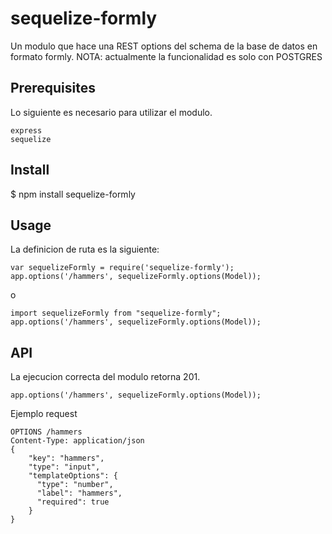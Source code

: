 # sequelize-formly

Un modulo que hace una REST options del schema de la base de datos en formato formly.
NOTA: actualmente la funcionalidad es solo con POSTGRES

## Prerequisites

Lo siguiente es necesario para utilizar el modulo.

    express
    sequelize

## Install

$ npm install sequelize-formly

## Usage

La definicion de ruta es la siguiente:

```
var sequelizeFormly = require('sequelize-formly');
app.options('/hammers', sequelizeFormly.options(Model));
```

o
```
import sequelizeFormly from "sequelize-formly";
app.options('/hammers', sequelizeFormly.options(Model));
```

## API

La ejecucion correcta del modulo retorna 201.
```
app.options('/hammers', sequelizeFormly.options(Model));
```

Ejemplo request
```
OPTIONS /hammers
Content-Type: application/json
{
    "key": "hammers",
    "type": "input",
    "templateOptions": {
      "type": "number",
      "label": "hammers",
      "required": true
    }
}
```
